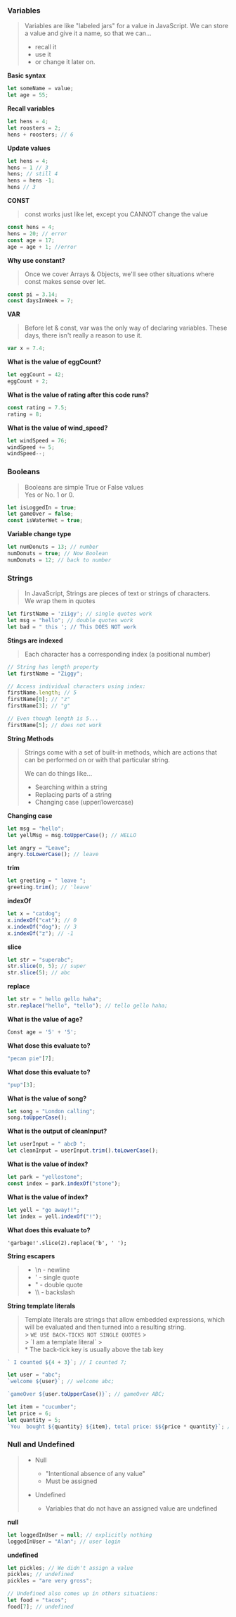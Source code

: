 ### Variables

> Variables are like "labeled jars" for a value in JavaScript. We can store a value and give it a name, so that we can...
>
> - recall it
> - use it
> - or change it later on.

**Basic syntax**

```js
let someName = value;
let age = 55;
```

**Recall variables**

```js
let hens = 4;
let roosters = 2;
hens + roosters; // 6
```

**Update values**

```js
let hens = 4;
hens – 1 // 3
hens; // still 4
hens = hens -1;
hens // 3
```

**CONST**

> const works just like let, except you CANNOT change the value

```js
const hens = 4;
hens = 20; // error
const age = 17;
age = age + 1; //error
```

**Why use constant?**

> Once we cover Arrays & Objects, we'll see other situations where const makes sense over let.

```js
const pi = 3.14;
const daysInWeek = 7;
```

**VAR**

> Before let & const, var was the only way of declaring variables. These days, there isn't really a reason to use it.

```js
var x = 7.4;
```

**What is the value of eggCount?**

```js
let eggCount = 42;
eggCount + 2;
```

**What is the value of rating after this code runs?**

```js
const rating = 7.5;
rating = 8;
```

**What is the value of wind_speed?**

```js
let windSpeed = 76;
windSpeed += 5;
windSpeed--;
```

### Booleans

> Booleans are simple True or False values <br>
> Yes or No. 1 or 0.

```js
let isLoggedIn = true;
let gameOver = false;
const isWaterWet = true;
```

**Variable change type**

```js
let numDonuts = 13; // number
numDonuts = true; // Now Boolean
numDonuts = 12; // back to number
```

### Strings

> In JavaScript, Strings are pieces of text or strings of characters.
> <br>
> We wrap them in quotes

```js
let firstName = 'ziigy'; // single quotes work
let msg = "hello"; // double quotes work
let bad = " this '; // This DOES NOT work
```

**Stings are indexed**

> Each character has a corresponding index (a positional number)

```js
// String has length property
let firstName = "Ziggy";

// Access individual characters using index:
firstName.length; // 5
firstName[0]; // "z"
firstName[3]; // "g"

// Even though length is 5...
firstName[5]; // does not work
```

**String Methods**

> Strings come with a set of built-in methods, which are actions that can be performed on or with that particular string.
>
> We can do things like...
>
> - Searching within a string
> - Replacing parts of a string
> - Changing case (upper/lowercase)

**Changing case**

```js
let msg = "hello";
let yellMsg = msg.toUpperCase(); // HELLO

let angry = "Leave";
angry.toLowerCase(); // leave
```

**trim**

```js
let greeting = " leave ";
greeting.trim(); // 'leave'
```

**indexOf**

```js
let x = "catdog";
x.indexOf("cat"); // 0
x.indexOf("dog"); // 3
x.indexOf("z"); // -1
```

**slice**

```js
let str = "superabc";
str.slice(0, 5); // super
str.slice(5); // abc
```

**replace**

```js
let str = " hello gello haha";
str.replace("hello", "tello"); // tello gello haha;
```

**What is the value of age?**

```js
Const age = '5' + '5';
```

**What dose this evaluate to?**

```js
"pecan pie"[7];
```

**What dose this evaluate to?**

```js
"pup"[3];
```

**What is the value of song?**

```js
let song = "London calling";
song.toUpperCase();
```

**What is the output of cleanInput?**

```js
let userInput = " abcD ";
let cleanInput = userInput.trim().toLowerCase();
```

**What is the value of index?**

```js
let park = "yellostone";
const index = park.indexOf("stone");
```

**What is the value of index?**

```js
let yell = "go away!!";
let index = yell.indexOf("!");
```

**What does this evaluate to?**

```
'garbage!'.slice(2).replace('b', ' ');
```

**String escapers**

> - \n - newline
> - \' - single quote
> - \" - double quote
> - \\\ - backslash

**String template literals**

> Template literals are strings that allow embedded expressions, which will be evaluated and then turned into a resulting string.
> <br> > `WE USE BACK-TICKS NOT SINGLE QUOTES` > <br> > \`I am a template literal\` > <br> \* The back-tick key is usually above the tab key

```js
` I counted ${4 + 3}`; // I counted 7;

let user = "abc";
`welcome ${user}`; // welcome abc;

`gameOver ${user.toUpperCase()}`; // gameOver ABC;

let item = "cucumber";
let price = 6;
let quantity = 5;
`You  bought ${quantity} ${item}, total price: $${price * quantity}`; // You bought 5 cucumber, total price: $30;
```

### Null and Undefined

> - Null
>
>    <ul>
>        <li>"Intentional absence of any  value"</li>
>        <li>Must be assigned</li>
>    </ul>
>
> - Undefined
>
>    <ul>
>       <li>Variables that do not have an  assigned value are undefined</li>
>    </ul>

**null**

```js
let loggedInUser = null; // explicitly nothing
loggedInUser = "Alan"; // user login
```

**undefined**

```js
let pickles; // We didn't assign a value
pickles; // undefined
pickles = "are very gross";

// Undefined also comes up in others situations:
let food = "tacos";
food[7]; // undefined
```
